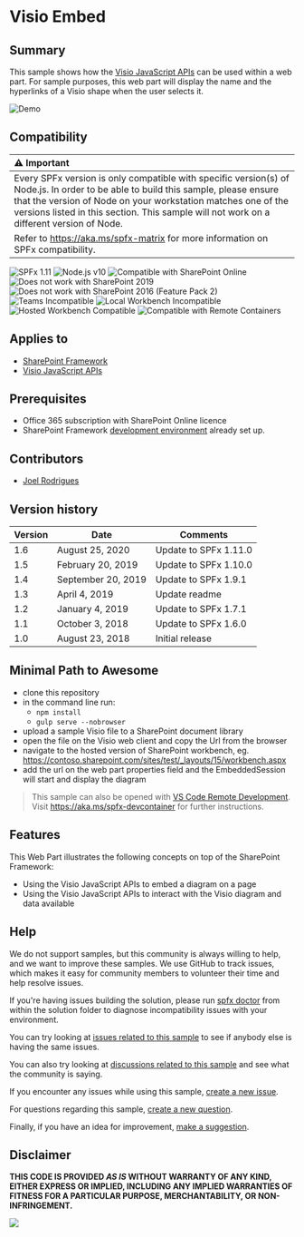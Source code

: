# Visio Embed

## Summary

This sample shows how the [Visio JavaScript APIs](https://docs.microsoft.com/office/dev/add-ins/reference/overview/visio-javascript-reference-overview) can be used within a web part. For sample purposes, this web part will display the name and the hyperlinks of a Visio shape when the user selects it.

![Demo](./assets/Preview.PNG)

## Compatibility

| :warning: Important          |
|:---------------------------|
| Every SPFx version is only compatible with specific version(s) of Node.js. In order to be able to build this sample, please ensure that the version of Node on your workstation matches one of the versions listed in this section. This sample will not work on a different version of Node.|
|Refer to <https://aka.ms/spfx-matrix> for more information on SPFx compatibility.   |

![SPFx 1.11](https://img.shields.io/badge/SPFx-1.11.0-green.svg)
![Node.js v10](https://img.shields.io/badge/Node.js-v10-green.svg)
![Compatible with SharePoint Online](https://img.shields.io/badge/SharePoint%20Online-Compatible-green.svg)
![Does not work with SharePoint 2019](https://img.shields.io/badge/SharePoint%20Server%202019-Incompatible-red.svg "SharePoint Server 2019 requires SPFx 1.4.1 or lower")
![Does not work with SharePoint 2016 (Feature Pack 2)](https://img.shields.io/badge/SharePoint%20Server%202016%20(Feature%20Pack%202)-Incompatible-red.svg "SharePoint Server 2016 Feature Pack 2 requires SPFx 1.1")
![Teams Incompatible](https://img.shields.io/badge/Teams-Incompatible-lightgrey.svg)
![Local Workbench Incompatible](https://img.shields.io/badge/Local%20Workbench-Incompatible-red.svg "This solution requires access to files on your SharePoint tenant")
![Hosted Workbench Compatible](https://img.shields.io/badge/Hosted%20Workbench-Compatible-green.svg)
![Compatible with Remote Containers](https://img.shields.io/badge/Remote%20Containers-Compatible-green.svg)

## Applies to

- [SharePoint Framework](https://learn.microsoft.com/sharepoint/dev/spfx/sharepoint-framework-overview)
- [Visio JavaScript APIs](https://docs.microsoft.com/office/dev/add-ins/reference/overview/visio-javascript-reference-overview)

## Prerequisites

- Office 365 subscription with SharePoint Online licence
- SharePoint Framework [development environment](https://learn.microsoft.com/sharepoint/dev/spfx/set-up-your-development-environment) already set up.

## Contributors

* [Joel Rodrigues](https://github.com/joelfmrodrigues)

## Version history

| Version | Date               | Comments             |
| ------- | ------------------ | -------------------- |
| 1.6     | August 25, 2020 | Update to SPFx 1.11.0 |
| 1.5     | February 20, 2019 | Update to SPFx 1.10.0 |
| 1.4     | September 20, 2019 | Update to SPFx 1.9.1 |
| 1.3     | April 4, 2019      | Update readme        |
| 1.2     | January 4, 2019    | Update to SPFx 1.7.1 |
| 1.1     | October 3, 2018    | Update to SPFx 1.6.0 |
| 1.0     | August 23, 2018    | Initial release      |

## Minimal Path to Awesome

- clone this repository
- in the command line run:
  - `npm install`
  - `gulp serve --nobrowser`
- upload a sample Visio file to a SharePoint document library
- open the file on the Visio web client and copy the Url from the browser
- navigate to the hosted version of SharePoint workbench, eg. https://contoso.sharepoint.com/sites/test/_layouts/15/workbench.aspx
- add the url on the web part properties field and the EmbeddedSession will start and display the diagram

>  This sample can also be opened with [VS Code Remote Development](https://code.visualstudio.com/docs/remote/remote-overview). Visit https://aka.ms/spfx-devcontainer for further instructions.

## Features

This Web Part illustrates the following concepts on top of the SharePoint Framework:

- Using the Visio JavaScript APIs to embed a diagram on a page
- Using the Visio JavaScript APIs to interact with the Visio diagram and data available

## Help

We do not support samples, but this community is always willing to help, and we want to improve these samples. We use GitHub to track issues, which makes it easy for  community members to volunteer their time and help resolve issues.

If you're having issues building the solution, please run [spfx doctor](https://pnp.github.io/cli-microsoft365/cmd/spfx/spfx-doctor/) from within the solution folder to diagnose incompatibility issues with your environment.

You can try looking at [issues related to this sample](https://github.com/pnp/sp-dev-fx-webparts/issues?q=label%3A%22sample%3A%20react-visio") to see if anybody else is having the same issues.

You can also try looking at [discussions related to this sample](https://github.com/pnp/sp-dev-fx-webparts/discussions?discussions_q=react-visio) and see what the community is saying.

If you encounter any issues while using this sample, [create a new issue](https://github.com/pnp/sp-dev-fx-webparts/issues/new?assignees=&labels=Needs%3A+Triage+%3Amag%3A%2Ctype%3Abug-suspected%2Csample%3A%20react-visio&template=bug-report.yml&sample=react-visio&authors=@joelfmrodrigues&title=react-visio%20-%20).

For questions regarding this sample, [create a new question](https://github.com/pnp/sp-dev-fx-webparts/issues/new?assignees=&labels=Needs%3A+Triage+%3Amag%3A%2Ctype%3Aquestion%2Csample%3A%20react-visio&template=question.yml&sample=react-visio&authors=@joelfmrodrigues&title=react-visio%20-%20).

Finally, if you have an idea for improvement, [make a suggestion](https://github.com/pnp/sp-dev-fx-webparts/issues/new?assignees=&labels=Needs%3A+Triage+%3Amag%3A%2Ctype%3Aenhancement%2Csample%3A%20react-visio&template=question.yml&sample=react-visio&authors=@joelfmrodrigues&title=react-visio%20-%20).


## Disclaimer

**THIS CODE IS PROVIDED *AS IS* WITHOUT WARRANTY OF ANY KIND, EITHER EXPRESS OR IMPLIED, INCLUDING ANY IMPLIED WARRANTIES OF FITNESS FOR A PARTICULAR PURPOSE, MERCHANTABILITY, OR NON-INFRINGEMENT.**


<img src="https://m365-visitor-stats.azurewebsites.net/sp-dev-fx-webparts/samples/react-visio" />
